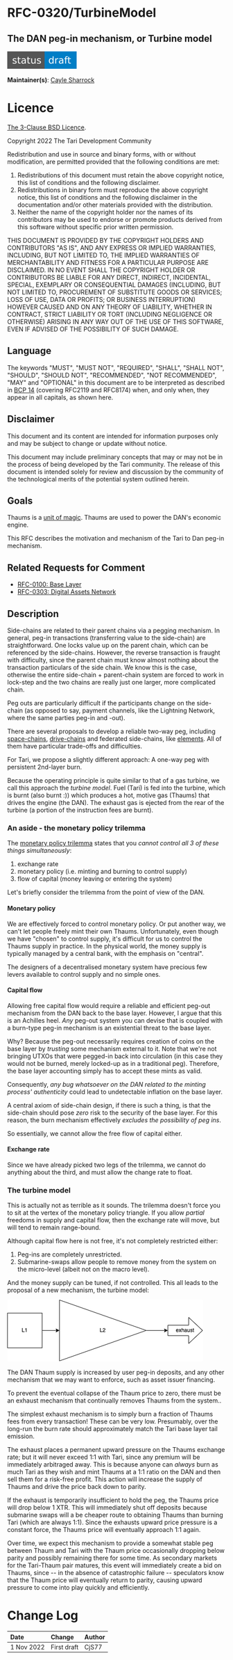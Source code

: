 # RFC-0320/TurbineModel

## The DAN peg-in mechanism, or Turbine model

![status: draft](theme/images/status-draft.svg)

**Maintainer(s)**: [Cayle Sharrock](https://github.com/CjS77)

# Licence

[The 3-Clause BSD Licence](https://opensource.org/licenses/BSD-3-Clause).

Copyright 2022 The Tari Development Community

Redistribution and use in source and binary forms, with or without modification, are permitted provided that the
following conditions are met:

1. Redistributions of this document must retain the above copyright notice, this list of conditions and the following
   disclaimer.
2. Redistributions in binary form must reproduce the above copyright notice, this list of conditions and the following
   disclaimer in the documentation and/or other materials provided with the distribution.
3. Neither the name of the copyright holder nor the names of its contributors may be used to endorse or promote products
   derived from this software without specific prior written permission.

THIS DOCUMENT IS PROVIDED BY THE COPYRIGHT HOLDERS AND CONTRIBUTORS "AS IS", AND ANY EXPRESS OR IMPLIED WARRANTIES,
INCLUDING, BUT NOT LIMITED TO, THE IMPLIED WARRANTIES OF MERCHANTABILITY AND FITNESS FOR A PARTICULAR PURPOSE ARE
DISCLAIMED. IN NO EVENT SHALL THE COPYRIGHT HOLDER OR CONTRIBUTORS BE LIABLE FOR ANY DIRECT, INDIRECT, INCIDENTAL,
SPECIAL, EXEMPLARY OR CONSEQUENTIAL DAMAGES (INCLUDING, BUT NOT LIMITED TO, PROCUREMENT OF SUBSTITUTE GOODS OR
SERVICES; LOSS OF USE, DATA OR PROFITS; OR BUSINESS INTERRUPTION) HOWEVER CAUSED AND ON ANY THEORY OF LIABILITY,
WHETHER IN CONTRACT, STRICT LIABILITY OR TORT (INCLUDING NEGLIGENCE OR OTHERWISE) ARISING IN ANY WAY OUT OF THE USE OF
THIS SOFTWARE, EVEN IF ADVISED OF THE POSSIBILITY OF SUCH DAMAGE.

## Language

The keywords "MUST", "MUST NOT", "REQUIRED", "SHALL", "SHALL NOT", "SHOULD", "SHOULD NOT", "RECOMMENDED",
"NOT RECOMMENDED", "MAY" and "OPTIONAL" in this document are to be interpreted as described in
[BCP 14](https://tools.ietf.org/html/bcp14) (covering RFC2119 and RFC8174) when, and only when, they appear in all capitals, as
shown here.

## Disclaimer

This document and its content are intended for information purposes only and may be subject to change or update
without notice.

This document may include preliminary concepts that may or may not be in the process of being developed by the Tari
community. The release of this document is intended solely for review and discussion by the community of the
technological merits of the potential system outlined herein.

## Goals

Thaums is a [unit of magic](https://discworld.fandom.com/wiki/Thaum). Thaums are used to power the DAN's economic
engine.

This RFC describes the motivation and mechanism of the Tari to Dan peg-in mechanism. 

## Related Requests for Comment

* [RFC-0100: Base Layer](RFC-0100_BaseLayer.md)
* [RFC-0303: Digital Assets Network](RFC-0303_DanOverview.md)

## Description

Side-chains are related to their parent chains via a pegging mechanism. In general, peg-in transactions (transferring
value to the side-chain) are straightforward. One locks value up on the parent chain, which can be referenced by the
side-chains. However, the reverse transaction is fraught with difficulty, since the parent chain must know almost
nothing about the transaction particulars of the side chain. We know this is the case, otherwise the entire
side-chain + parent-chain system are forced to work in lock-step and the two chains are really just one larger, more 
complicated chain.

Peg outs are particularly difficult if the participants change on the side-chain (as opposed to say, payment 
channels, like the Lightning Network, where the same parties peg-in and -out).

There are several proposals to develop a reliable two-way peg, including [space-chains], [drive-chains] and federated
side-chains, like [elements]. All of them have particular trade-offs and difficulties.

For Tari, we propose a slightly different approach: A one-way peg with persistent 2nd-layer burn.

Because the operating principle is quite similar to that of a gas turbine, we call this approach the _turbine model_.
Fuel (Tari) is fed into the turbine, which is burnt (also burnt :)) which produces a hot, motive gas (Thaums) that 
drives the engine (the DAN). The exhaust gas is ejected from the rear of the turbine (a portion of the instruction 
fees are burnt).

### An aside - the monetary policy trilemma

The [monetary policy trilemma](https://www.investopedia.com/terms/t/trilemma.asp) states that you _cannot
control all 3 of these things simultaneously_:

1. exchange rate
2. monetary policy (i.e. minting and burning to control supply)
3. flow of capital (money leaving or entering the system)

Let's briefly consider the trilemma from the point of view of the DAN.

#### Monetary policy

We are effectively forced to control monetary policy.
Or put another way, we can't let people freely mint their own Thaums. Unfortunately, even though we have "chosen" to
control supply, it's difficult for us to control the Thaums supply in practice. In the physical world, the money 
supply is typically managed by a central bank, with the emphasis on "central".

The designers of a decentralised monetary system have precious few levers available to control supply and no simple ones.

#### Capital flow

Allowing free capital flow would require a reliable and efficient peg-out mechanism from the DAN back to the base layer.
However, I argue that this is an Achilles heel. _Any_ peg-out system you can devise that is coupled with a burn-type 
peg-in mechanism is an existential threat to the base layer.

Why? Because the peg-out necessarily requires creation of coins on the base layer by _trusting_ some mechanism 
external to it. Note that we're not bringing UTXOs that were pegged-in back into circulation (in this 
case they would not be burned, merely locked-up as in a traditional peg). Therefore, the base layer accounting simply 
has to accept these mints as valid. 

Consequently, _any bug whatsoever on the DAN related to the minting process' authenticity_  could lead to undetectable 
inflation on the base layer. 

A central axiom of side-chain design, if there is such a thing, is that the side-chain should pose _zero_ risk to the 
security of the base layer. For this reason, the burn mechanism effectively _excludes the possibility of peg ins_.

So essentially, we cannot allow the free flow of capital either.

#### Exchange rate

Since we have already picked two legs of the trilemma, we cannot do anything about the third, and must allow the change 
rate to float.

### The turbine model

This is actually not as terrible as it sounds. The trilemma doesn't force you to sit at the vertex of the monetary
policy triangle. If you allow _partial_ freedoms in supply and capital flow, then the exchange rate will move, but
will tend to remain range-bound.

Although capital flow here is not free, it's not completely restricted either:
1. Peg-ins are completely unrestricted.
2. Submarine-swaps allow people to remove money from the system on the micro-level (albeit not on the macro level).

And the money supply can be tuned, if not controlled. This all leads to the proposal of a new mechanism, the turbine 
model:

![turbine](./assets/turbine.png)

The DAN Thaum supply is increased by user peg-in deposits, and any other mechanism that we may want to enforce, 
such as asset issuer financing. 

To prevent the eventual collapse of the Thaum price to zero, there must be an exhaust mechanism that continually 
removes Thaums from the system..

The simplest exhaust mechanism is to simply burn a fraction of Thaums fees from every transaction! These can be very
low. Presumably, over the long-run the burn rate should approximately match the Tari base layer tail emission.

The exhaust places a permanent upward pressure on the Thaums exchange rate; but it will never exceed 1:1 with Tari,
since any premium will be immediately arbitraged away. This is because anyone can _always_ burn as much Tari as they 
wish and mint Thaums at a 1:1 ratio on the DAN and then sell them for a risk-free profit. This action will increase 
the supply of Thaums and drive the price back down to parity.

If the exhaust is temporarily insufficient to hold the peg, the Thaums price will drop below 1 XTR. This will 
immediately shut off deposits because submarine swaps will a be cheaper route to obtaining Thaums than burning 
Tari (which are always 1:1). Since the exhausts upward price pressure is a constant force, the Thaums price will 
eventually approach 1:1 again.

Over time, we expect this mechanism to provide a somewhat stable peg between Thaum and Tari with the Thaum price 
occasionally dropping below parity and possibly remaining there for some time. As secondary markets for the 
Tari-Thaum pair matures, this event will immediately create a bid on Thaums, since -- in the absence of catastrophic 
failure -- speculators know that the Thaum price will eventually return to parity, causing upward pressure to come into 
play quickly and efficiently.

# Change Log

| Date        | Change      | Author     |
|:------------|:------------|:-----------|
| 1 Nov 2022  | First draft | CjS77      |

[space-chains]: https://www.youtube.com/watch?v=N2ow4Q34Jeg
[drive-chains]: https://www.drivechain.info/
[elements]: https://elementsproject.org/how-it-works
